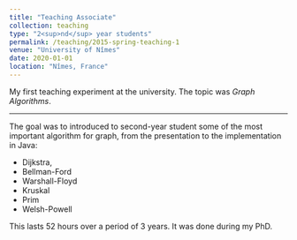 ```yaml
---
title: "Teaching Associate"
collection: teaching
type: "2<sup>nd</sup> year students"
permalink: /teaching/2015-spring-teaching-1
venue: "University of Nîmes"
date: 2020-01-01
location: "Nîmes, France"
---
```


My first teaching experiment at the university. The topic was _Graph Algorithms_. 

---
The goal was to introduced to second-year student some of the most important algorithm for graph, from the presentation to the implementation in Java: 
* Dijkstra,
* Bellman-Ford
* Warshall-Floyd
* Kruskal
* Prim
* Welsh-Powell

This lasts 52 hours over a period of 3 years. It was done during my PhD.
